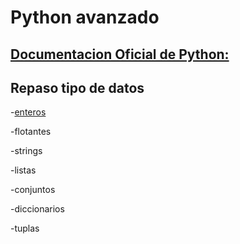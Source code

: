 # Python avanzado   

## [Documentacion Oficial de Python:](https://docs.python.org/3/)
                                   

## Repaso tipo de datos

-[enteros](1-enteros.py)



-flotantes

-strings

-listas

-conjuntos

-diccionarios

-tuplas